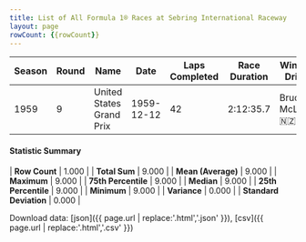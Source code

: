 ```yaml
---
title: List of All Formula 1® Races at Sebring International Raceway
layout: page
rowCount: {{rowCount}}
---
```


| Season | Round | Name | Date | Laps Completed | Race Duration | Winning Driver | Winning Constructor |
|--|--|--|--|--|--|--|--|
| 1959 | 9 | United States Grand Prix | 1959-12-12 | 42 | 2:12:35.7 | Bruce McLaren 🇳🇿 | Cooper-Climax 🇬🇧 |

#### Statistic Summary

| **Row Count** | 1.000 |
| **Total Sum** | 9.000 |
| **Mean (Average)** | 9.000 |
| **Maximum** | 9.000 |
| **75th Percentile** | 9.000 |
| **Median** | 9.000 |
| **25th Percentile** | 9.000 |
| **Minimum** | 9.000 |
| **Variance** | 0.000 |
| **Standard Deviation** | 0.000 |

Download data: [json]({{ page.url | replace:'.html','.json' }}), [csv]({{ page.url | replace:'.html','.csv' }})
